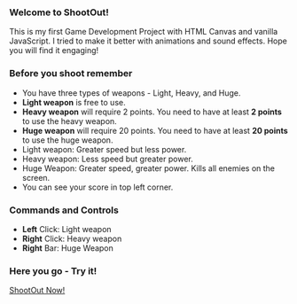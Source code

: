 ### Welcome to ShootOut!
This is my first Game Development Project with HTML Canvas and vanilla JavaScript.
I tried to make it better with animations and sound effects. Hope you will find it engaging!

### Before you shoot remember
- You have three types of weapons - Light, Heavy, and Huge.
- **Light weapon** is free to use.
- **Heavy weapon** will require 2 points. You need to have at least **2 points** to use the heavy weapon.
- **Huge weapon** will require 20 points. You need to have at least **20 points** to use the huge weapon.
- Light weapon: Greater speed but less power.
- Heavy weapon: Less speed but greater power.
- Huge Weapon: Greater speed, greater power. Kills all enemies on the screen.
- You can see your score in top left corner.

### Commands and Controls
- **Left** Click: Light weapon
- **Right** Click: Heavy weapon
- **Right** Bar: Huge Weapon

### Here you go - Try it!
[ShootOut Now!](https://apurva-1403.github.io/ShootOut/)

